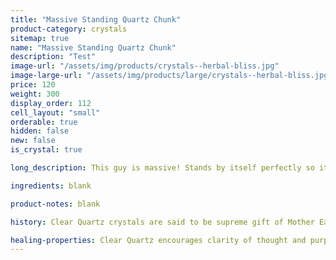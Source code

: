 ```yaml
---
title: "Massive Standing Quartz Chunk"
product-category: crystals
sitemap: true
name: "Massive Standing Quartz Chunk"
description: "Test"
image-url: "/assets/img/products/crystals--herbal-bliss.jpg"
image-large-url: "/assets/img/products/large/crystals--herbal-bliss.jpg"
price: 120
weight: 300
display_order: 112
cell_layout: "small"
orderable: true
hidden: false
new: false
is_crystal: true

long_description: This guy is massive! Stands by itself perfectly so it would be a perfect shelf piece. Featuring interesting growth lines, beautiful hidden rainbows and iron oxide. 

ingredients: blank

product-notes: blank

history: Clear Quartz crystals are said to be supreme gift of Mother Earth. Since it can be found on every continent of the earth, many cultures had different uses and beliefs behind this powerful crystal. Indigenous North American cultures thought of the stone as a sentient being, and would gift it offerings as a sign of respect. To cultures in Central and South America, the quartz meaning was that of a vessel, they believed that the spirits of their ancestors were held in clear quartz.

healing-properties: Clear Quartz encourages clarity of thought and purpose to one’s heart and mind. It works on all levels of the energetic and physical bodies and resonates with all chakras. Clear Quartz will amplify any energy with which it moves into resonance, including other stones, constantly broadcasting that energy into the Earths electromagnetic field. This makes Clear Quartz an excellent stone to use for programming, manifesting/meditation.
---
```

